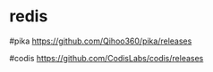 # redis

#pika 
  https://github.com/Qihoo360/pika/releases

#codis
  https://github.com/CodisLabs/codis/releases
